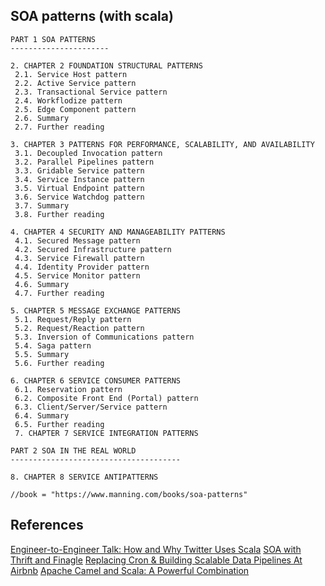 SOA patterns (with scala)
--------------------

```
PART 1 SOA PATTERNS
----------------------

2. CHAPTER 2 FOUNDATION STRUCTURAL PATTERNS
 2.1. Service Host pattern
 2.2. Active Service pattern
 2.3. Transactional Service pattern
 2.4. Workflodize pattern
 2.5. Edge Component pattern
 2.6. Summary
 2.7. Further reading

3. CHAPTER 3 PATTERNS FOR PERFORMANCE, SCALABILITY, AND AVAILABILITY
 3.1. Decoupled Invocation pattern
 3.2. Parallel Pipelines pattern
 3.3. Gridable Service pattern
 3.4. Service Instance pattern
 3.5. Virtual Endpoint pattern
 3.6. Service Watchdog pattern
 3.7. Summary
 3.8. Further reading

4. CHAPTER 4 SECURITY AND MANAGEABILITY PATTERNS
 4.1. Secured Message pattern
 4.2. Secured Infrastructure pattern
 4.3. Service Firewall pattern
 4.4. Identity Provider pattern
 4.5. Service Monitor pattern
 4.6. Summary
 4.7. Further reading

5. CHAPTER 5 MESSAGE EXCHANGE PATTERNS
 5.1. Request/Reply pattern
 5.2. Request/Reaction pattern
 5.3. Inversion of Communications pattern
 5.4. Saga pattern
 5.5. Summary
 5.6. Further reading

6. CHAPTER 6 SERVICE CONSUMER PATTERNS
 6.1. Reservation pattern
 6.2. Composite Front End (Portal) pattern
 6.3. Client/Server/Service pattern
 6.4. Summary
 6.5. Further reading
 7. CHAPTER 7 SERVICE INTEGRATION PATTERNS

PART 2 SOA IN THE REAL WORLD
--------------------------------------

8. CHAPTER 8 SERVICE ANTIPATTERNS

//book = "https://www.manning.com/books/soa-patterns"
```

References
---------------
[Engineer-to-Engineer Talk: How and Why Twitter Uses Scala](https://www.redfin.com/devblog/2010/05/how_and_why_twitter_uses_scala.html)
[SOA with Thrift and Finagle](http://www.slideshare.net/bancek/soa-with-thrift-and-finagle)
[Replacing Cron & Building Scalable Data Pipelines At Airbnb](http://www.typesafe.com/resources/case-studies-and-stories/replacing-cron--building-scalable-data-pipelines-at-airbnb)
[Apache Camel and Scala: A Powerful Combination](http://www.kai-waehner.de/blog/2011/06/23/apache-camel-and-scala-a-powerful-combination/)
